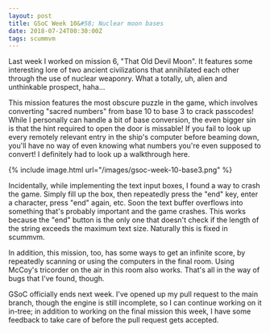 ```yaml
---
layout: post
title: GSoC Week 10&#58; Nuclear moon bases
date: 2018-07-24T00:30:00Z
tags: scummvm
---
```


Last week I worked on mission 6, "That Old Devil Moon". It features some interesting lore
of two ancient civilizations that annihilated each other through the use of nuclear
weaponry. What a totally, uh, alien and unthinkable prospect, haha...

This mission features the most obscure puzzle in the game, which involves converting
"sacred numbers" from base 10 to base 3 to crack passcodes! While I personally can handle
a bit of base conversion, the even bigger sin is that the hint required to open the door
is missable! If you fail to look up every remotely relevant entry in the ship's computer
before beaming down, you'll have no way of even knowing what numbers you're even supposed
to convert! I definitely had to look up a walkthrough here.

{% include image.html url="/images/gsoc-week-10-base3.png" %}

Incidentally, while implementing the text input boxes, I found a way to crash the game.
Simply fill up the box, then repeatedly press the "end" key, enter a character, press
"end" again, etc. Soon the text buffer overflows into something that's probably important
and the game crashes. This works because the "end" button is the only one that doesn't
check if the length of the string exceeds the maximum text size. Naturally this is fixed
in scummvm.

In addition, this mission, too, has some ways to get an infinite score, by repeatedly
scanning or using the computers in the final room. Using McCoy's tricorder on the air in
this room also works. That's all in the way of bugs that I've found, though.

GSoC officially ends next week. I've opened up my pull request to the main branch, though
the engine is still incomplete, so I can continue working on it in-tree; in addition to
working on the final mission this week, I have some feedback to take care of before the
pull request gets accepted.
